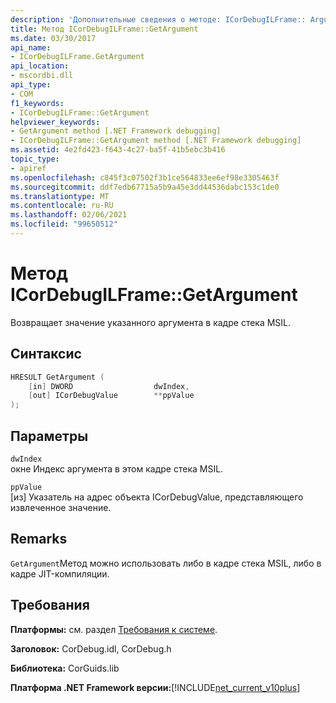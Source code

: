 ```yaml
---
description: 'Дополнительные сведения о методе: ICorDebugILFrame:: Argument'
title: Метод ICorDebugILFrame::GetArgument
ms.date: 03/30/2017
api_name:
- ICorDebugILFrame.GetArgument
api_location:
- mscordbi.dll
api_type:
- COM
f1_keywords:
- ICorDebugILFrame::GetArgument
helpviewer_keywords:
- GetArgument method [.NET Framework debugging]
- ICorDebugILFrame::GetArgument method [.NET Framework debugging]
ms.assetid: 4e2fd423-f643-4c27-ba5f-41b5ebc3b416
topic_type:
- apiref
ms.openlocfilehash: c845f3c07502f3b1ce564833ee6ef98e3305463f
ms.sourcegitcommit: ddf7edb67715a5b9a45e3dd44536dabc153c1de0
ms.translationtype: MT
ms.contentlocale: ru-RU
ms.lasthandoff: 02/06/2021
ms.locfileid: "99650512"
---
```

# <a name="icordebugilframegetargument-method"></a>Метод ICorDebugILFrame::GetArgument

Возвращает значение указанного аргумента в кадре стека MSIL.  
  
## <a name="syntax"></a>Синтаксис  
  
```cpp  
HRESULT GetArgument (  
    [in] DWORD                  dwIndex,  
    [out] ICorDebugValue        **ppValue  
);  
```  
  
## <a name="parameters"></a>Параметры  

 `dwIndex`  
 окне Индекс аргумента в этом кадре стека MSIL.  
  
 `ppValue`  
 [из] Указатель на адрес объекта ICorDebugValue, представляющего извлеченное значение.  
  
## <a name="remarks"></a>Remarks  

 `GetArgument`Метод можно использовать либо в кадре стека MSIL, либо в кадре JIT-компиляции.  
  
## <a name="requirements"></a>Требования  

 **Платформы:** см. раздел [Требования к системе](../../get-started/system-requirements.md).  
  
 **Заголовок:** CorDebug.idl, CorDebug.h  
  
 **Библиотека:** CorGuids.lib  
  
 **Платформа .NET Framework версии:**[!INCLUDE[net_current_v10plus](../../../../includes/net-current-v10plus-md.md)]
